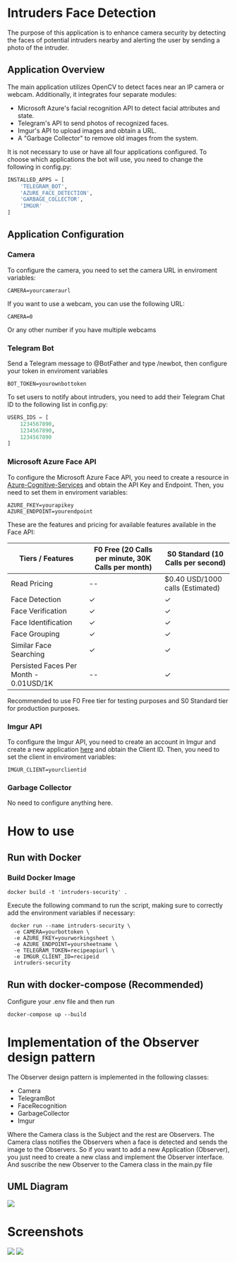 # Intruders Face Detection
The purpose of this application is to enhance camera security by detecting the faces of potential intruders nearby and alerting the user by sending a photo of the intruder.
## Application Overview
The main application utilizes OpenCV to detect faces near an IP camera or webcam. Additionally, it integrates four separate modules:
- Microsoft Azure's facial recognition API to detect facial attributes and state. 
- Telegram's API to send photos of recognized faces.
- Imgur's API to upload images and obtain a URL.
- A "Garbage Collector" to remove old images from the system.

It is not necessary to use or have all four applications configured. To choose which applications the bot will use, you need to change the following in config.py:
```python
INSTALLED_APPS = [
    'TELEGRAM_BOT',
    'AZURE_FACE_DETECTION',
    'GARBAGE_COLLECTOR',
    'IMGUR'
]
```
## Application Configuration

### Camera
To configure the camera, you need to set the camera URL in enviroment variables:
```dosini
CAMERA=yourcameraurl
```
If you want to use a webcam, you can use the following URL:
```dosini
CAMERA=0
```
Or any other number if you have multiple webcams

### Telegram Bot
Send a Telegram message to @BotFather and type /newbot, then configure your token in enviroment variables
```dosini
BOT_TOKEN=yourownbottoken
```
To set users to notify about intruders, you need to add their Telegram Chat ID to the following list in config.py:
```python 
USERS_IDS = [
    1234567890,
    1234567890,
    1234567890
]
```
### Microsoft Azure Face API
To configure the Microsoft Azure Face API, you need to create a resource in [Azure-Cognitive-Services](https://azure.microsoft.com/en-us/services/cognitive-services/face/) and obtain the API Key and Endpoint. Then, you need to set them in enviroment variables:
```dosini
AZURE_FKEY=yourapikey
AZURE_ENDPOINT=yourendpoint
```
These are the features and pricing for available features available in the Face API:

| Tiers / Features                       | F0 Free (20 Calls per minute, 30K Calls per month) | S0 Standard (10 Calls per second) | 
|----------------------------------------|----------------------------------------------------|-----------------------------------|
| Read Pricing                           | --                                                 | $0.40 USD/1000 calls (Estimated)  |
| Face Detection                         | ✓                                                  | ✓                                 | 
| Face Verification                      | ✓                                                  | ✓                                 |
| Face Identification                    | ✓                                                  | ✓                                 |
| Face Grouping                          | ✓                                                  | ✓                                 |
| Similar Face Searching                 | ✓                                                  | ✓                                 |
| Persisted Faces Per Month - 0.01USD/1K | --                                                 | ✓                                 |

Recommended to use F0 Free tier for testing purposes and S0 Standard tier for production purposes.


### Imgur API
To configure the Imgur API, you need to create an account in Imgur and create a new application [here](https://api.imgur.com/oauth2/addclient) and obtain the Client ID. Then, you need to set the client in enviroment variables:
```dosini
IMGUR_CLIENT=yourclientid
```
### Garbage Collector
No need to configure anything here.

# How to use
## Run with Docker
### Build Docker Image
```
docker build -t 'intruders-security' .
```
Execute the following command to run the script, making sure to correctly add the environment variables if necessary:
```
 docker run --name intruders-security \
  -e CAMERA=yourbottoken \
  -e AZURE_FKEY=yourworkingsheet \
  -e AZURE_ENDPOINT=yoursheetname \
  -e TELEGRAM_TOKEN=recipeapiurl \
  -e IMGUR_CLIENT_ID=recipeid
  intruders-security
```

## Run with docker-compose (Recommended)
Configure your .env file and then run
```
docker-compose up --build
```
# Implementation of the Observer design pattern
The Observer design pattern is implemented in the following classes:
- Camera
- TelegramBot
- FaceRecognition
- GarbageCollector
- Imgur

Where the Camera class is the Subject and the rest are Observers. The Camera class notifies the Observers when a face is detected and sends the image to the Observers.
So if you want to add a new Application (Observer), you just need to create a new class and implement the Observer interface.
And suscribe the new Observer to the Camera class in the main.py file

## UML Diagram
![](https://github.com/Chavis00/intruders-face-detection/blob/main/imgs/obeserver_pattern.png)

# Screenshots
![](https://github.com/Chavis00/intruders-face-detection/blob/main/imgs/example1.png)
![](https://github.com/Chavis00/intruders-face-detection/blob/main/imgs/example2.png)
